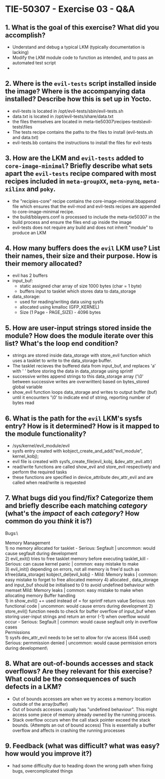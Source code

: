 # TIE-50307 - Exercise 03 - Q&A

## 1. What is the goal of this exercise? What did you accomplish?
- Understand and debug a typical LKM (typically documentation is lacking)
- Modify the LKM module code to function as intended, and to pass an automated test script
- 
## 2. Where is the `evil-tests` script installed inside the image? Where is the accompanying data installed? Describe how this is set up in Yocto.
- evil-tests is located in /opt/evil-tests/sbin/evil-tests.sh
- data.txt is located in /opt/evil-tests/share/data.txt
- the files themselves are located in meta-tie50307\recipes-tests\evil-tests\files
- The tests recipe contains the paths to the files to install (evil-tests.sh and data.txt)
- evil-tests.bb contains the instructions to install the files for evil-tests

## 3. How are the LKM and `evil-tests` added to `core-image-minimal`? Briefly describe what sets apart the `evil-tests` recipe compared with most recipes included in `meta-groupXX`, `meta-pynq`, `meta-xilinx` and `poky`.
- the "recipies-core" recipe contains the core-image-minimal.bbappend file which ensures that the evil-mod and evil-tests recipes are appended to core-image-minimal recipe.
- the build/bblayers.conf is processed to include the meta-tie50307 in the build process and ensure the files end up inside the image
- evil-tests does not require any build and does not inherit "module" to produce an LKM


## 4. How many buffers does the `evil` LKM use? List their names, their size and their purpose. How is their memory allocated?
- evil has 2 buffers
- input_buf:
    - static assigned char array of size 1000 bytes (char = 1 byte)
    - buffers input to tasklet which stores data to data_storage
- data_storage:
    - used for reading/writing data using sysfs
    - allocated using kmalloc (GFP_KERNEL)
    - Size (1 Page - PAGE_SIZE) - 4096 bytes

## 5. How are user-input strings stored inside the module? How does the module iterate over this list? What's the loop end condition?
- strings are stored inside data_storage with store_evil function which uses a tasklet to write to the data_storage buffer.
-  The tasklet recieves the buffered data from input_buf, and replaces 'a' with ' ' before storing the data in data_storage using sprintf
- successive writes append strings to this data_storage array ('\0' between successive writes are overwritten) based on bytes_stored global variable
- show_evil function loops data_storage and writes to output buffer (buf) until it encounters '\0' to indicate end of string, reporting number of bytes read

## 6. What is the path for the `evil` LKM's sysfs entry? How is it determined? How is it mapped to the module functionality?
- /sys/kernel/evil_module/evil
- sysfs entry created with kobject_create_and_add("evil_module", kernel_kobj);
- evil file is created with sysfs_create_file(evil_kobj, &dev_attr_evil.attr)
- read/write functions are called show_evil and store_evil respectively and perform the required       tasks
- these functions are specified in device_attribute dev_attr_evil and are called when read/write is    requested 

## 7. What bugs did you find/fix? Categorize them and briefly describe each matching *category* (what's the *impact* of each *category*? How common do you *think* it is?)
Bugs:\

Memory Management\
    1) no memory allocated for tasklet - Serious: Segfault | uncommon: would cause segfault during development\
    2) evil_exit() tries to free tasklet memory before executing tasklet_kill - Serious: can cause kernel panic | common: easy mistake to make\
    3) evil_init() depending on errors, not all memory is free'd such as kfree(data_storage)
kobject_del(evil_kobj) - Mild: Memory leaks | common: easy mistake to forget to free allocated memory
    4) allocated , data_storage and input_buf should be initialised to 0 to avoid undefined behaviour with memset Mild: Memory leaks | common: easy mistake to make when allocating memory
Buffer handling\
    1) in show_evil() += used instead of = for sprintf return value  Serious: non functional code | uncommon: would cause errors during development
    2) store_evil() function needs to check for buffer overflow of input_buf when storing user-input strings and return an error (-1) when overflow would occur - Serious: Segfault | common: would cause segfault only in overflow cases\
Permissions\
    1) sysfs dev_attr_evil needs to be set to allow for r/w access (644 used) Serious: permmission denied | uncommon: would cause permission errors during development\


## 8. What are out-of-bounds accesses and stack overflows? Are they relevant for this exercise? What could be the consequences of such defects in a LKM?
- Out of bounds accesses are when we try access a memory location outside of the array(buffer) 
- Out of bounds accesses usually has "undefined behaviour". This might access some piece of memory already owned by the running process.
- Stack overflow occurs when the call stack pointer exceed the stack bounds. (Attempts an out of bound access) This is essentially a buffer overflow and affects in crashing the running processes

## 9. Feedback (what was difficult? what was easy? how would you improve it?)
- had some difficulty due to heading down the wrong path when fixing bugs, overcomplicated things